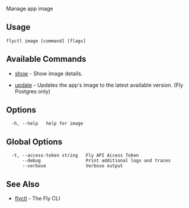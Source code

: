 Manage app image


## Usage
~~~
flyctl image [command] [flags]
~~~

## Available Commands
* [show](/docs/flyctl/image-show/)	 - Show image details.

* [update](/docs/flyctl/image-update/)	 - Updates the app's image to the latest available version. (Fly Postgres only)

## Options

~~~
  -h, --help   help for image
~~~

## Global Options

~~~
  -t, --access-token string   Fly API Access Token
      --debug                 Print additional logs and traces
      --verbose               Verbose output
~~~

## See Also

* [flyctl](/docs/flyctl/help/)	 - The Fly CLI

